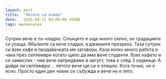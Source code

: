 ```yaml
---
layout: post
title:  "Лятото си отива"
date:   2025-08-12 00:00:00 +0300
tags: меланхолия
---
```

Сутрин вече е по-хладно. Слънцето е още много силно, но градацията се усеща. 
Ябълките са вече сладки, а джанките презряха. Тази сутрин си взех кафе и 
продавачката ме заговори. Каза колко много работа я чака през септември 
когато щяло да има вече студенти. Взех кафето и се замислих - 
ние вече напредваме в август, това е след 3 седмици. А дойде ли септември ... 
лятото вече ще си е отишло. Кога точно, не е ясно. 
Просто един ден човек се събужда и вече не е лято.